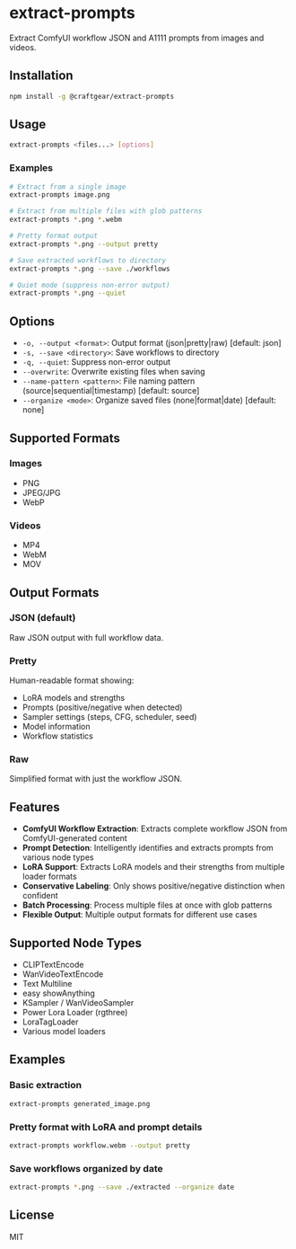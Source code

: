 # extract-prompts

Extract ComfyUI workflow JSON and A1111 prompts from images and videos.

## Installation

```bash
npm install -g @craftgear/extract-prompts
```

## Usage

```bash
extract-prompts <files...> [options]
```

### Examples

```bash
# Extract from a single image
extract-prompts image.png

# Extract from multiple files with glob patterns
extract-prompts *.png *.webm

# Pretty format output
extract-prompts *.png --output pretty

# Save extracted workflows to directory
extract-prompts *.png --save ./workflows

# Quiet mode (suppress non-error output)
extract-prompts *.png --quiet
```

## Options

- `-o, --output <format>`: Output format (json|pretty|raw) [default: json]
- `-s, --save <directory>`: Save workflows to directory
- `-q, --quiet`: Suppress non-error output
- `--overwrite`: Overwrite existing files when saving
- `--name-pattern <pattern>`: File naming pattern (source|sequential|timestamp) [default: source]
- `--organize <mode>`: Organize saved files (none|format|date) [default: none]

## Supported Formats

### Images
- PNG
- JPEG/JPG
- WebP

### Videos
- MP4
- WebM
- MOV

## Output Formats

### JSON (default)
Raw JSON output with full workflow data.

### Pretty
Human-readable format showing:
- LoRA models and strengths
- Prompts (positive/negative when detected)
- Sampler settings (steps, CFG, scheduler, seed)
- Model information
- Workflow statistics

### Raw
Simplified format with just the workflow JSON.

## Features

- **ComfyUI Workflow Extraction**: Extracts complete workflow JSON from ComfyUI-generated content
- **Prompt Detection**: Intelligently identifies and extracts prompts from various node types
- **LoRA Support**: Extracts LoRA models and their strengths from multiple loader formats
- **Conservative Labeling**: Only shows positive/negative distinction when confident
- **Batch Processing**: Process multiple files at once with glob patterns
- **Flexible Output**: Multiple output formats for different use cases

## Supported Node Types

- CLIPTextEncode
- WanVideoTextEncode
- Text Multiline
- easy showAnything
- KSampler / WanVideoSampler
- Power Lora Loader (rgthree)
- LoraTagLoader
- Various model loaders

## Examples

### Basic extraction
```bash
extract-prompts generated_image.png
```

### Pretty format with LoRA and prompt details
```bash
extract-prompts workflow.webm --output pretty
```

### Save workflows organized by date
```bash
extract-prompts *.png --save ./extracted --organize date
```

## License

MIT
